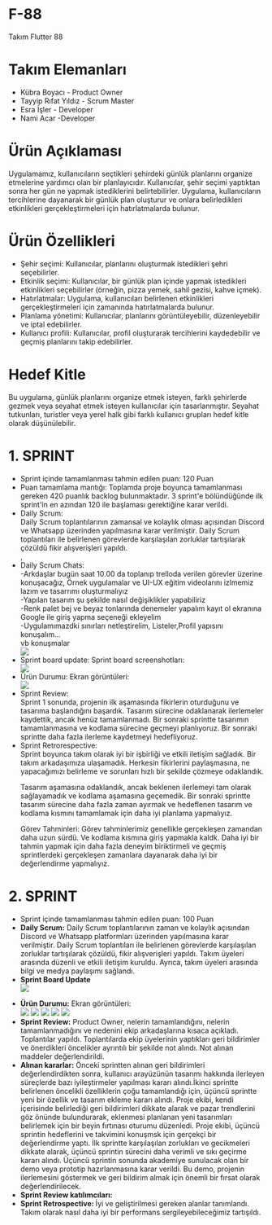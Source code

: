 # F-88
Takım Flutter 88

# Takım Elemanları

<ul>
<li> Kübra Boyacı - Product Owner </li> 
<li>Tayyip Rıfat Yıldız - Scrum Master </li>
<li>Esra İşler - Developer </li>
<li>Nami Acar -Developer </li>
    </ul>


# Ürün Açıklaması
Uygulamamız, kullanıcıların seçtikleri şehirdeki günlük planlarını organize etmelerine yardımcı olan bir planlayıcıdır. Kullanıcılar, şehir seçimi yaptıktan sonra her gün ne yapmak istediklerini belirtebilirler. Uygulama, kullanıcıların tercihlerine dayanarak bir günlük plan oluşturur ve onlara belirledikleri etkinlikleri gerçekleştirmeleri için hatırlatmalarda bulunur.
# Ürün Özellikleri

<ul>
<li>Şehir seçimi: Kullanıcılar, planlarını oluşturmak istedikleri şehri seçebilirler.</li>
<li>Etkinlik seçimi: Kullanıcılar, bir günlük plan içinde yapmak istedikleri etkinlikleri seçebilirler (örneğin, pizza yemek, sahil gezisi, kahve içmek).</li>
<li>Hatırlatmalar: Uygulama, kullanıcıları belirlenen etkinlikleri gerçekleştirmeleri için zamanında hatırlatmalarda bulunur.</li>
<li>Planlama yönetimi: Kullanıcılar, planlarını görüntüleyebilir, düzenleyebilir ve iptal edebilirler.</li>
<li>Kullanıcı profili: Kullanıcılar, profil oluşturarak tercihlerini kaydedebilir ve geçmiş planlarını takip edebilirler.</li>
</ul>

# Hedef Kitle
Bu uygulama, günlük planlarını organize etmek isteyen, farklı şehirlerde gezmek veya seyahat etmek isteyen kullanıcılar için tasarlanmıştır. Seyahat tutkunları, turistler veya yerel halk gibi farklı kullanıcı grupları hedef kitle olarak düşünülebilir.


# 1. SPRINT
<ul>
<li> Sprint içinde tamamlanması tahmin edilen puan: 120 Puan </li> 
<li>Puan tamamlama mantığı: Toplamda proje boyunca tamamlanması gereken 420 puanlık backlog bulunmaktadır. 3 sprint'e bölündüğünde ilk sprint'in en azından 120 ile başlaması gerektiğine karar verildi.</li>
<li>Daily Scrum:<br> Daily Scrum toplantılarının zamansal ve kolaylık olması açısından Discord ve Whatsapp  üzerinden yapılmasına karar verilmiştir. Daily Scrum toplantıları ile belirlenen görevlerde karşılaşılan zorluklar tartışılarak çözüldü fikir alışverişleri yapıldı.</li>,
    <li>Daily Scrum Chats:<br>
    -Arkdaşlar bugün saat 10.00 da toplanıp trelloda verilen görevler üzerine konuşacağız, Örnek uygulamalar ve UI-UX  eğitim videolarını izlmemiz lazım ve tasarrımı oluşturmalıyız<br>
    -Yapılan tasarım şu şekilde nasıl değişiklikler yapabiliriz<br>
    -Renk palet bej ve beyaz tonlarında denemeler yapalım kayıt ol ekranına Google ile giriş yapma seçeneği ekleyelim<br>
    -Uygulamımazdki sınırları netleştirelim, Listeler,Profil yapısını konuşalım...<br>
    vb konuşmalar</li>
     <img src="/assets/img/Scrum-meets.png">
 <li>Sprint board update: Sprint board screenshotları:</li> 
 <img src="/assets/img/sprint.png">
    <li>Ürün Durumu: Ekran görüntüleri:</li>
     <img src="/assets/img/figma-design.jpg">
    <li>Sprint Review: <br> Sprint 1 sonunda, projenin ilk aşamasında fikirlerin oturduğunu ve tasarıma başlandığını başardık. Tasarım sürecine odaklanarak ilerlemeler kaydettik, ancak henüz tamamlanmadı. Bir sonraki sprintte tasarımın tamamlanmasına ve kodlama sürecine geçmeyi planlıyoruz. Bir sonraki sprintte daha fazla ilerleme kaydetmeyi hedefliyoruz.</li>

<li>Sprint Retrorespective: <br>
Sprint boyunca takım olarak iyi bir işbirliği ve etkili iletişim sağladık. Bir takım arkadaşımıza ulaşamadık. Herkesin fikirlerini paylaşmasına, ne yapacağımızı belirleme ve sorunları hızlı bir şekilde çözmeye odaklandık.

Tasarım aşamasına odaklandık, ancak beklenen ilerlemeyi tam olarak sağlayamadık ve kodlama aşamasına geçemedik. Bir sonraki sprintte tasarım sürecine daha fazla zaman ayırmak ve hedeflenen tasarım ve kodlama kısmını tamamlamak için daha iyi planlama yapmalıyız.

Görev Tahminleri: Görev tahminlerimiz genellikle gerçekleşen zamandan daha uzun sürdü. Ve kodlama kısmına giriş yapmakla kaldk. Daha iyi bir tahmin yapmak için daha fazla deneyim biriktirmeli ve geçmiş sprintlerdeki gerçekleşen zamanlara dayanarak daha iyi bir değerlendirme yapmalıyız. </li>
</ul>


# 2. SPRINT

<ul>
       <li>Sprint içinde tamamlanması tahmin edilen puan: 100 Puan</li>
    <li><b>Daily Scrum:</b> Daily Scrum toplantılarının zaman ve kolaylık açısından Discord ve Whatsapp platformları üzerinden yapılmasına karar verilmiştir. Daily Scrum toplantıları ile belirlenen görevlerde karşılaşılan zorluklar tartışılarak çözüldü, fikir alışverişleri yapıldı. Takım üyeleri arasında düzenli ve etkili iletişim kuruldu. Ayrıca, takım üyeleri arasında bilgi ve medya paylaşımı sağlandı.</li>
    <li> <b>Sprint Board Update </b> </li>
    <img src="/assets/img/Sprint-2-board.png">
        </ul>
    <ul>
        <li><b>Ürün Durumu:</b> Ekran görüntüleri:</li>
    <img src="/assets/img/anasayfa-1.jpg">
    <img src="/assets/img/girisekrani.jpg">
    <img src="/assets/img/icerikekrani.jpg">
    <img src="/assets/img/product4.jpg">
    <img src="/assets/img/product5.jpg">
         
<li> <b>Sprint Review:</b> Product Owner, nelerin tamamlandığını, nelerin tamamlanmadığını ve nedenini ekip arkadaşlarına kısaca açıkladı. 
        Toplantılar yapıldı. Toplantılarda ekip üyelerinin yaptıkları geri bildirimler ve önerdikleri öncelikler ayrıntılı bir şekilde not alındı. Not alınan maddeler değerlendirildi. </li>
   
        
<li> <b>Alınan kararlar:</b> Önceki sprintten alınan geri bildirimleri değerlendirdikten sonra, kullanıcı arayüzünün tasarımı hakkında ilerleyen süreçlerde bazı iyileştirmeler yapılması kararı alındı.İkinci sprintte belirlenen öncelikli özelliklerin çoğu tamamlandığı için, üçüncü sprintte yeni bir özellik ve tasarım ekleme kararı alındı. Proje ekibi, kendi içerisinde belirlediği geri bildirimleri dikkate alarak ve pazar trendlerini göz önünde bulundurarak, eklenmesi planlanan yeni tasarımları belirlemek için bir beyin fırtınası oturumu düzenledi. Proje ekibi, üçüncü sprintin hedeflerini ve takvimini konuşmsk için gerçekçi bir değerlendirme yaptı. İlk sprintte karşılaşılan zorlukları ve gecikmeleri dikkate alarak, üçüncü sprintin sürecini daha verimli ve sıkı geçirme kararı alındı. 
Üçüncü sprintin sonunda akademiye sunulacak olan bir demo veya prototip hazırlanmasına karar verildi. Bu demo, projenin ilerlemesini göstermek ve geri bildirim almak için önemli bir fırsat olarak değerlendirilecek. </li>
        
 <li><b> Sprint Review katılımcıları:</b> </li>
 <li> <b>Sprint Retrospective: </b> İyi ve geliştirilmesi gereken alanlar tanımlandı. Takım olarak nasıl daha iyi bir performans sergileyebileceğimiz tartışıldı.</li>
</ul>


